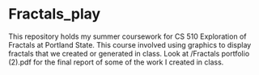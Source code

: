 # Fractals_play
This repository holds my summer coursework for CS 510 Exploration of Fractals at Portland State.
This course involved using graphics to display fractals that we created or generated in class.
Look at /Fractals portfolio (2).pdf for the final report of some of the work I created in class. 
